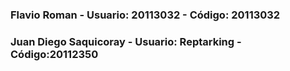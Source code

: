 
### Flavio Roman - Usuario: 20113032 - Código: 20113032
### Juan Diego Saquicoray - Usuario: Reptarking - Código:20112350
